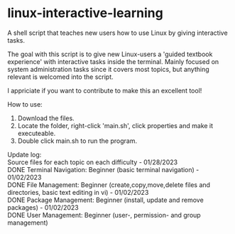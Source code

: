 # linux-interactive-learning
A shell script that teaches new users how to use Linux by giving interactive tasks.

The goal with this script is to give new Linux-users a 'guided textbook experience' with interactive tasks inside the terminal.
Mainly focused on system administration tasks since it covers most topics, but anything relevant is welcomed into the script.

I appriciate if you want to contribute to make this an excellent tool!

How to use:
1. Download the files.
2. Locate the folder, right-click 'main.sh', click properties and make it executeable.
3. Double click main.sh to run the program.

Update log:
<br/>
Source files for each topic on each difficulty - 01/28/2023
<br/>
DONE Terminal Navigation: Beginner (basic terminal navigation) - 01/02/2023
<br/>
DONE File Management: Beginner (create,copy,move,delete files and directories, basic text editing in vi) - 01/02/2023
<br/>
DONE Package Management: Beginner (install, update and remove packages) - 01/02/2023
<br/>
DONE User Management: Beginner (user-, permission- and group management)
